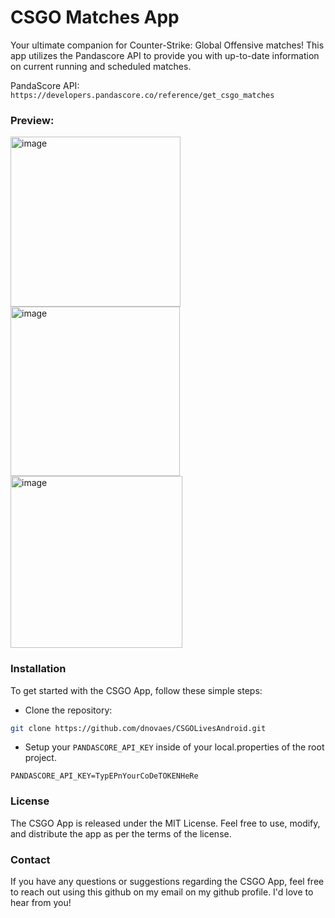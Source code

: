 # CSGO Matches App

Your ultimate companion for Counter-Strike: Global Offensive matches! This app utilizes the Pandascore API to provide you with up-to-date information on current running and scheduled matches.

PandaScore API: `https://developers.pandascore.co/reference/get_csgo_matches`

### Preview:

<img width="272" alt="image" src="https://github.com/dnovaes/CSGOLivesAndroid/assets/3251916/8d33824b-e4af-4af7-8336-14a16255cc88">

<img width="271" alt="image" src="https://github.com/dnovaes/CSGOLivesAndroid/assets/3251916/74445a1c-6ac5-4517-b8ca-6fcbd804d0ec">

<img width="275" alt="image" src="https://github.com/dnovaes/CSGOLivesAndroid/assets/3251916/d6491c76-3a2d-4500-a58f-5cb1219ec937">

### Installation
To get started with the CSGO App, follow these simple steps:

- Clone the repository:
```bash
git clone https://github.com/dnovaes/CSGOLivesAndroid.git
```
- Setup your `PANDASCORE_API_KEY` inside of your local.properties of the root project.
```
PANDASCORE_API_KEY=TypEPnYourCoDeTOKENHeRe
```
### License
The CSGO App is released under the MIT License. Feel free to use, modify, and distribute the app as per the terms of the license.

### Contact
If you have any questions or suggestions regarding the CSGO App, feel free to reach out using this github on my email on my github profile. I'd love to hear from you!

